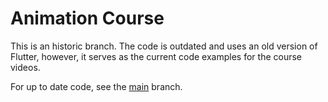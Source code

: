 # Animation Course

This is an historic branch. The code is outdated and uses an old version of Flutter, however, it serves as the current code examples for the course videos.

For up to date code, see the [main](https://github.com/funwithflutter/mastering_animation_course) branch.
